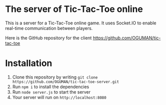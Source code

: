 <h1>The server of Tic-Tac-Toe online</h1> 
<p>This is a server for a Tic-Tac-Toe online game. It uses Socket.IO to enable real-time communication between players.

Here is the GitHub repository for the client https://github.com/OGUMAN/tic-tac-toe</p> 
<h1>Installation</h1>
 <ol><li>Clone this repository by writing <code>git clone https://github.com/OGUMAN/tic-tac-toe-server.git</code></li> 
<li>Run <code>npm i</code> to install the dependencies</li> 
<li>Run <code>node server.js</code> to start the server</li> <li>Your server will run on <code>http://localhost:8080</code></li></ol> 
